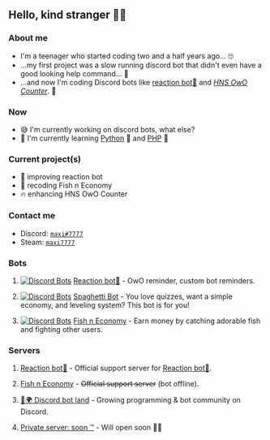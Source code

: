 ## Hello, kind stranger 👋😳

### About me

- I'm a teenager who started coding two and a half years ago... 🙄
- ...my first project was a slow running discord bot that didn't even have a good looking help command... 🤔
- ...and now I'm coding Discord bots like [reaction bot🎉](https://top.gg/bot/519287796549156864/) and *[HNS OwO Counter](https://discord.gg/hns)*. 🎈

### Now

- 😅 I'm currently working on discord bots, what else?
- 🧠 I'm currently learning [Python](https://www.python.org/) 🐍 and [PHP](https://www.php.net) 🔵

### Current project(s)

- 🎉 improving reaction bot
- 🐠 recoding Fish n Economy
- 🔥 enhancing HNS OwO Counter

### Contact me

- Discord: [`maxi#7777`](https://discord.bio/p/7777)
- Steam: [`maxi7777`](https://steamcommunity.com/id/maxi7777/)

### Bots

1) [![Discord Bots](https://top.gg/api/widget/status/519287796549156864.svg)](https://top.gg/bot/519287796549156864) [Reaction bot🎉](https://top.gg/bot/519287796549156864/) - OwO reminder, custom bot reminders.

2) [![Discord Bots](https://top.gg/api/widget/status/585142238217240577.svg)](https://top.gg/bot/585142238217240577) [Spaghetti Bot](https://top.gg/bot/585142238217240577) - You love quizzes, want a simple economy, and leveling system? This bot is for you!

3) [![Discord Bots](https://top.gg/api/widget/status/486926264800903171.svg)](https://top.gg/bot/486926264800903171) [Fish n Economy](https://top.gg/bot/486926264800903171) - Earn money by catching adorable fish and fighting other users.

### Servers

1) [Reaction bot🎉](https://discord.com/invite/KwfCk7r) - Official support server for [Reaction bot🎉](https://top.gg/bot/519287796549156864/).

2) [Fish n Economy](https://discord.com/invite/W5Zj3G2) - ~~Official support server~~ (bot offline).

3) [🤖🌍 Discord bot land](https://discord.com/invite/BaKUKUN) - Growing programming & bot community on Discord.

4) [Private server: soon ™](https://discord.com/404) - Will open soon 👀😏
